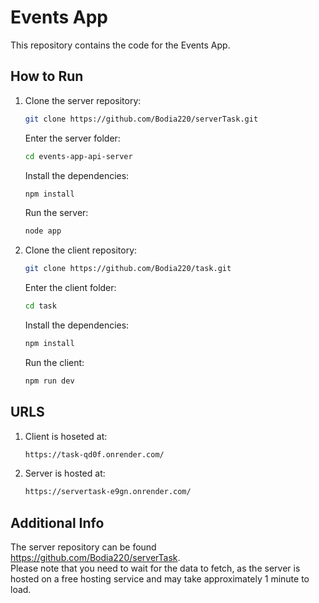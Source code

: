 # Events App

This repository contains the code for the Events App.

## How to Run

1. Clone the server repository:
    ```bash
    git clone https://github.com/Bodia220/serverTask.git
    ```
    Enter the server folder:
    ```bash
    cd events-app-api-server
    ```
    Install the dependencies:
    ```bash
    npm install
    ```
    Run the server:
    ```bash
    node app
    ```

2. Clone the client repository:
    ```bash
    git clone https://github.com/Bodia220/task.git
    ```
    Enter the client folder:
    ```bash
    cd task
    ```
    Install the dependencies:
    ```bash
    npm install
    ```
    Run the client:
    ```bash
    npm run dev
    ```

## URLS

1. Client is hoseted at: 
    ```bash
    https://task-qd0f.onrender.com/
    ```
2. Server is hosted at: 
    ```bash
    https://servertask-e9gn.onrender.com/
    ```

## Additional Info

The server repository can be found https://github.com/Bodia220/serverTask.  
Please note that you need to wait for the data to fetch, as the server is hosted on a free hosting service and may take approximately 1 minute to load.
